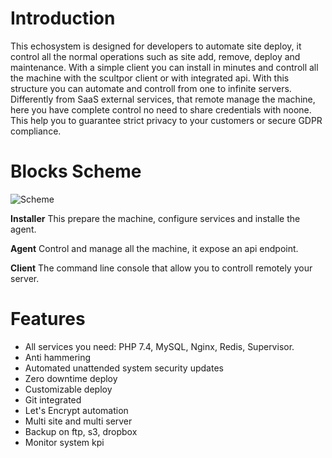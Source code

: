 # Introduction
This echosystem is designed for developers to automate site deploy, it control all the normal operations such as site add, remove, deploy and maintenance. With a simple client you can install in minutes and controll all the machine with the scultpor client or with integrated api. With this structure you can automate and controll from one to infinite servers. Differently from SaaS external services, that remote manage the machine, here you have complete control no need to share credentials with noone. This help you to guarantee strict privacy to your customers or secure GDPR compliance.

# Blocks Scheme

![Scheme](/assets/img/scheme.png)

**Installer** This prepare the machine, configure services and installe the agent.

**Agent** Control and manage all the machine, it expose an api endpoint.

**Client** The command line console that allow you to controll remotely your server.

# Features

- All services you need: PHP 7.4, MySQL, Nginx, Redis, Supervisor. 
- Anti hammering
- Automated unattended system security updates
- Zero downtime deploy
- Customizable deploy
- Git integrated
- Let's Encrypt automation
- Multi site and multi server
- Backup on ftp, s3, dropbox
- Monitor system kpi